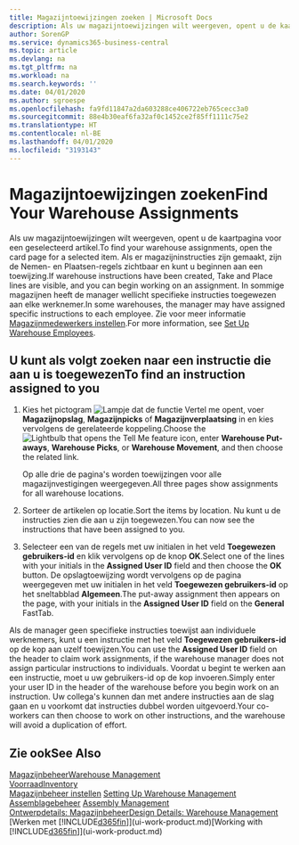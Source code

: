 ```yaml
---
title: Magazijntoewijzingen zoeken | Microsoft Docs
description: Als uw magazijntoewijzingen wilt weergeven, opent u de kaartpagina voor een geselecteerd artikel. Als er magazijninstructies zijn gemaakt, zijn de Nemen- en Plaatsen-regels zichtbaar en kunt u beginnen aan een toewijzing. In sommige magazijnen heeft de manager wellicht specifieke instructies toegewezen aan elke werknemer.
author: SorenGP
ms.service: dynamics365-business-central
ms.topic: article
ms.devlang: na
ms.tgt_pltfrm: na
ms.workload: na
ms.search.keywords: ''
ms.date: 04/01/2020
ms.author: sgroespe
ms.openlocfilehash: fa9fd11847a2da603288ce406722eb765cecc3a0
ms.sourcegitcommit: 88e4b30eaf6fa32af0c1452ce2f85ff1111c75e2
ms.translationtype: HT
ms.contentlocale: nl-BE
ms.lasthandoff: 04/01/2020
ms.locfileid: "3193143"
---
```

# <a name="find-your-warehouse-assignments"></a><span data-ttu-id="aa1aa-105">Magazijntoewijzingen zoeken</span><span class="sxs-lookup"><span data-stu-id="aa1aa-105">Find Your Warehouse Assignments</span></span>
<span data-ttu-id="aa1aa-106">Als uw magazijntoewijzingen wilt weergeven, opent u de kaartpagina voor een geselecteerd artikel.</span><span class="sxs-lookup"><span data-stu-id="aa1aa-106">To find your warehouse assignments, open the card page for a selected item.</span></span> <span data-ttu-id="aa1aa-107">Als er magazijninstructies zijn gemaakt, zijn de Nemen- en Plaatsen-regels zichtbaar en kunt u beginnen aan een toewijzing.</span><span class="sxs-lookup"><span data-stu-id="aa1aa-107">If warehouse instructions have been created, Take and Place lines are visible, and you can begin working on an assignment.</span></span> <span data-ttu-id="aa1aa-108">In sommige magazijnen heeft de manager wellicht specifieke instructies toegewezen aan elke werknemer.</span><span class="sxs-lookup"><span data-stu-id="aa1aa-108">In some warehouses, the manager may have assigned specific instructions to each employee.</span></span> <span data-ttu-id="aa1aa-109">Zie voor meer informatie [Magazijnmedewerkers instellen](warehouse-how-to-set-up-warehouse-employees.md).</span><span class="sxs-lookup"><span data-stu-id="aa1aa-109">For more information, see [Set Up Warehouse Employees](warehouse-how-to-set-up-warehouse-employees.md).</span></span>

## <a name="to-find-an-instruction-assigned-to-you"></a><span data-ttu-id="aa1aa-110">U kunt als volgt zoeken naar een instructie die aan u is toegewezen</span><span class="sxs-lookup"><span data-stu-id="aa1aa-110">To find an instruction assigned to you</span></span>  
1.  <span data-ttu-id="aa1aa-111">Kies het pictogram ![Lampje dat de functie Vertel me opent](media/ui-search/search_small.png "Vertel me wat u wilt doen"), voer **Magazijnopslag**, **Magazijnpicks** of **Magazijnverplaatsing** in en kies vervolgens de gerelateerde koppeling.</span><span class="sxs-lookup"><span data-stu-id="aa1aa-111">Choose the ![Lightbulb that opens the Tell Me feature](media/ui-search/search_small.png "Tell me what you want to do") icon, enter **Warehouse Put-aways**, **Warehouse Picks**, or **Warehouse Movement**, and then choose the related link.</span></span>

    <span data-ttu-id="aa1aa-112">Op alle drie de pagina's worden toewijzingen voor alle magazijnvestigingen weergegeven.</span><span class="sxs-lookup"><span data-stu-id="aa1aa-112">All three pages show assignments for all warehouse locations.</span></span>  

2. <span data-ttu-id="aa1aa-113">Sorteer de artikelen op locatie.</span><span class="sxs-lookup"><span data-stu-id="aa1aa-113">Sort the items by location.</span></span> <span data-ttu-id="aa1aa-114">Nu kunt u de instructies zien die aan u zijn toegewezen.</span><span class="sxs-lookup"><span data-stu-id="aa1aa-114">You can now see the instructions that have been assigned to you.</span></span>  
3. <span data-ttu-id="aa1aa-115">Selecteer een van de regels met uw initialen in het veld **Toegewezen gebruikers-id** en klik vervolgens op de knop **OK**.</span><span class="sxs-lookup"><span data-stu-id="aa1aa-115">Select one of the lines with your initials in the **Assigned User ID** field and then choose the **OK** button.</span></span> <span data-ttu-id="aa1aa-116">De opslagtoewijzing wordt vervolgens op de pagina weergegeven met uw initialen in het veld **Toegewezen gebruikers-id** op het sneltabblad **Algemeen**.</span><span class="sxs-lookup"><span data-stu-id="aa1aa-116">The put-away assignment then appears on the page, with your initials in the **Assigned User ID** field on the **General** FastTab.</span></span>  

<span data-ttu-id="aa1aa-117">Als de manager geen specifieke instructies toewijst aan individuele werknemers, kunt u een instructie met het veld **Toegewezen gebruikers-id** op de kop aan uzelf toewijzen.</span><span class="sxs-lookup"><span data-stu-id="aa1aa-117">You can use the **Assigned User ID** field on the header to claim work assignments, if the warehouse manager does not assign particular instructions to individuals.</span></span> <span data-ttu-id="aa1aa-118">Voordat u begint te werken aan een instructie, moet u uw gebruikers-id op de kop invoeren.</span><span class="sxs-lookup"><span data-stu-id="aa1aa-118">Simply enter your user ID in the header of the warehouse before you begin work on an instruction.</span></span> <span data-ttu-id="aa1aa-119">Uw collega's kunnen dan met andere instructies aan de slag gaan en u voorkomt dat instructies dubbel worden uitgevoerd.</span><span class="sxs-lookup"><span data-stu-id="aa1aa-119">Your co-workers can then choose to work on other instructions, and the warehouse will avoid a duplication of effort.</span></span>  

## <a name="see-also"></a><span data-ttu-id="aa1aa-120">Zie ook</span><span class="sxs-lookup"><span data-stu-id="aa1aa-120">See Also</span></span>  
[<span data-ttu-id="aa1aa-121">Magazijnbeheer</span><span class="sxs-lookup"><span data-stu-id="aa1aa-121">Warehouse Management</span></span>](warehouse-manage-warehouse.md)  
[<span data-ttu-id="aa1aa-122">Voorraad</span><span class="sxs-lookup"><span data-stu-id="aa1aa-122">Inventory</span></span>](inventory-manage-inventory.md)  
<span data-ttu-id="aa1aa-123">[Magazijnbeheer instellen](warehouse-setup-warehouse.md)   </span><span class="sxs-lookup"><span data-stu-id="aa1aa-123">[Setting Up Warehouse Management](warehouse-setup-warehouse.md)   </span></span>  
<span data-ttu-id="aa1aa-124">[Assemblagebeheer](assembly-assemble-items.md)  </span><span class="sxs-lookup"><span data-stu-id="aa1aa-124">[Assembly Management](assembly-assemble-items.md)  </span></span>  
[<span data-ttu-id="aa1aa-125">Ontwerpdetails: Magazijnbeheer</span><span class="sxs-lookup"><span data-stu-id="aa1aa-125">Design Details: Warehouse Management</span></span>](design-details-warehouse-management.md)  
<span data-ttu-id="aa1aa-126">[Werken met [!INCLUDE[d365fin](includes/d365fin_md.md)]](ui-work-product.md)</span><span class="sxs-lookup"><span data-stu-id="aa1aa-126">[Working with [!INCLUDE[d365fin](includes/d365fin_md.md)]](ui-work-product.md)</span></span> 
